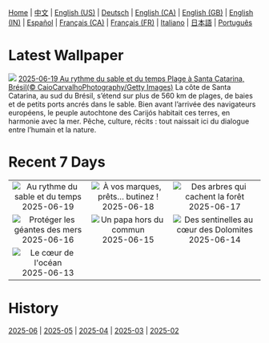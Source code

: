 [Home](../README.md) | [中文](zh-CN.md) | [English (US)](en-US.md) | [Deutsch](de-DE.md) | [English (CA)](en-CA.md) | [English (GB)](en-GB.md) | [English (IN)](en-IN.md) | [Español](es-ES.md) | [Français (CA)](fr-CA.md) | [Français (FR)](fr-FR.md) | [Italiano](it-IT.md) | [日本語](ja-JP.md) | [Português](pt-BR.md)

# Latest Wallpaper
![](https://www.bing.com/th?id=OHR.WinterBegins_FR-FR5821587665_UHD.jpg)
[2025-06-19 Au rythme du sable et du temps Plage à Santa Catarina, Brésil(© CaioCarvalhoPhotography/Getty Images)](https://www.bing.com/th?id=OHR.WinterBegins_FR-FR5821587665_UHD.jpg)
La côte de Santa Catarina, au sud du Brésil, s’étend sur plus de 560 km de plages, de baies et de petits ports ancrés dans le sable. Bien avant l’arrivée des navigateurs européens, le peuple autochtone des Carijós habitait ces terres, en harmonie avec la mer. Pêche, culture, récits : tout naissait ici du dialogue entre l’humain et la nature.

# Recent 7 Days
|  |  |  |
|:---:|:---:|:---:|
| ![](https://www.bing.com/th?id=OHR.WinterBegins_FR-FR5821587665_400x240.jpg "Au rythme du sable et du temps") 2025-06-19 | ![](https://www.bing.com/th?id=OHR.AsianSwallowtail_FR-FR5577967148_400x240.jpg "À vos marques, prêts… butinez !") 2025-06-18 | ![](https://www.bing.com/th?id=OHR.CumberlandOaks_FR-FR5406318422_400x240.jpg "Des arbres qui cachent la forêt") 2025-06-17 |
| ![](https://www.bing.com/th?id=OHR.SeaTurtleBrazil_FR-FR5032411493_400x240.jpg "Protéger les géantes des mers") 2025-06-16 | ![](https://www.bing.com/th?id=OHR.RheaDad_FR-FR4814094029_400x240.jpg "Un papa hors du commun") 2025-06-15 | ![](https://www.bing.com/th?id=OHR.DolomitiEstate_FR-FR4432604258_400x240.jpg "Des sentinelles au cœur des Dolomites") 2025-06-14 |
| ![](https://www.bing.com/th?id=OHR.SanMiguelAzores_FR-FR4225614562_400x240.jpg "Le cœur de l'océan") 2025-06-13 |  |  |

# History
[2025-06](../archives/wallpaper/fr-FR/w_2025_06.md) | [2025-05](../archives/wallpaper/fr-FR/w_2025_05.md) | [2025-04](../archives/wallpaper/fr-FR/w_2025_04.md) | [2025-03](../archives/wallpaper/fr-FR/w_2025_03.md) | [2025-02](../archives/wallpaper/fr-FR/w_2025_02.md)
